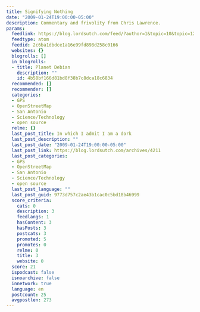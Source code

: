 ```yaml
---
title: Signifying Nothing
date: "2009-01-24T19:00:00-05:00"
description: Commentary and frivolity from Chris Lawrence.
params:
  feedlink: https://blog.lordsutch.com/feed/?author=1&topic=10&topic=12&topic=49&topic=5
  feedtype: atom
  feedid: 2c6ba1dbdce1a16e99fd898d258c0166
  websites: {}
  blogrolls: []
  in_blogrolls:
  - title: Planet Debian
    description: ""
    id: 4b58bf166d81bd8f38b7c8dca18c6834
  recommended: []
  recommender: []
  categories:
  - GPS
  - OpenStreetMap
  - San Antonio
  - Science/Technology
  - open source
  relme: {}
  last_post_title: In which I admit I am a dork
  last_post_description: ""
  last_post_date: "2009-01-24T19:00:00-05:00"
  last_post_link: https://blog.lordsutch.com/archives/4211
  last_post_categories:
  - GPS
  - OpenStreetMap
  - San Antonio
  - Science/Technology
  - open source
  last_post_language: ""
  last_post_guid: 9773d757c2ae43b1cac0c5bd18b46999
  score_criteria:
    cats: 0
    description: 3
    feedlangs: 1
    hasContent: 3
    hasPosts: 3
    postcats: 3
    promoted: 5
    promotes: 0
    relme: 0
    title: 3
    website: 0
  score: 21
  ispodcast: false
  isnoarchive: false
  innetwork: true
  language: en
  postcount: 25
  avgpostlen: 273
---
```


